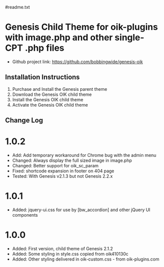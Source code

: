 #readme.txt

# Genesis Child Theme for oik-plugins with image.php and other single-CPT .php files

* Github project link: https://github.com/bobbingwide/genesis-oik

## Installation Instructions

1. Purchase and Install the Genesis parent theme
2. Download the Genesis OIK child theme
3. Install the Genesis OIK child theme
4. Activate the Genesis OIK child theme


## Change Log ##

# 1.0.2 
* Add: Add temporary workaround for Chrome bug with the admin menu
* Changed: Always display the full sized image in image.php
* Changed: Better support for oik_sc_param
* Fixed: shortcode expansion in footer on 404 page
* Tested: With Genesis v2.1.3 but not Genesis 2.2.x

# 1.0.1 
* Added: jquery-ui.css for use by [bw_accordion] and other jQuery UI components

# 1.0.0 
* Added: First version, child theme of Genesis 2.1.2
* Added: Some styling in style.css copied from oik410130c
* Added: Other styling delivered in oik-custom.css - from oik-plugins.com



